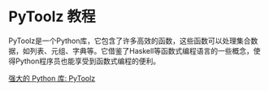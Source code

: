 # PyToolz 教程

<show-structure depth="3"/>

PyToolz是一个Python库，它包含了许多高效的函数，这些函数可以处理集合数据，如列表、元组、字典等。它借鉴了Haskell等函数式编程语言的一些概念，使得Python程序员也能享受到函数式编程的便利。


<seealso>
<category ref="ref_docs">
    <a href="https://mp.weixin.qq.com/s/C1ZoK0ZoymYTv0ufB4MQ5Q">强大的 Python 库: PyToolz</a>
</category>
<category ref="ref_github">
</category>
<category ref="ref_issues">
</category>
<category ref="ref_hf">
</category>
<category ref="ref_ms">
</category>
</seealso>

